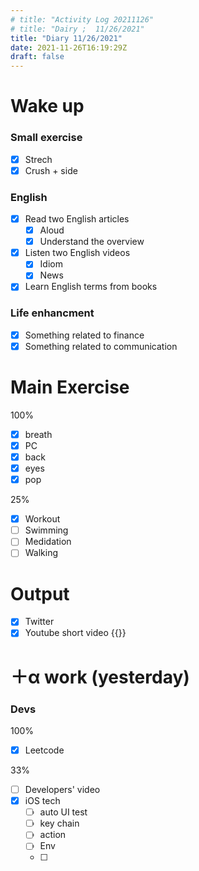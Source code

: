```yaml
---
# title: "Activity Log 20211126"
# title: "Dairy ;  11/26/2021"
title: "Diary 11/26/2021"  
date: 2021-11-26T16:19:29Z
draft: false
---
```


# Wake up

### Small exercise

- [x]  Strech
- [x]  Crush + side

### English

- [x]  Read two English articles
    - [x]  Aloud
    - [x]  Understand the overview
- [x]  Listen two English videos
    - [x]  Idiom
    - [x]  News
- [x]  Learn English terms from books

### Life enhancment

- [x]  Something related to finance
- [x]  Something related to communication

# Main Exercise

100%

- [x]  breath
- [x]  PC
- [x]  back
- [x]  eyes
- [x]  pop

25%

- [x]  Workout
- [ ]  Swimming
- [ ]  Medidation
- [ ]  Walking

# Output

- [x]  Twitter
- [x]  Youtube short video {{<youtube wYNaf6E6kUo>}}

# ＋α work (yesterday)

### Devs

100%

- [x]  Leetcode

33%

- [ ]  Developers' video
- [x]  iOS tech
    - [ ]  auto UI test
    - [ ]  key chain
    - [ ]  action
    - [ ]  Env
    - [ ]